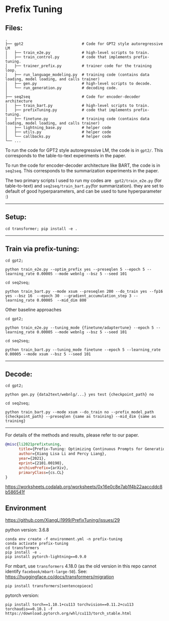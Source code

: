 # Prefix Tuning
## Files:
    .
    ├── gpt2                          # Code for GPT2 style autoregressive LM
    │   ├── train_e2e.py              # high-level scripts to train.
    │   ├── train_control.py          # code that implements prefix-tuning.
    │   ├── trainer_prefix.py         # trainer code for the training loop. 
    │   ├── run_language_modeling.py  # training code (contains data loading, model loading, and calls trainer)
    │   ├── gen.py                    # high-level scripts to decode. 
    │   └── run_generation.py         # decoding code. 
    │
    ├── seq2seq                       # Code for encoder-decoder architecture
    │   ├── train_bart.py             # high-level scripts to train.
    │   ├── prefixTuning.py           # code that implements prefix-tuning.
    │   ├── finetune.py               # training code (contains data loading, model loading, and calls trainer)   
    │   ├── lightning_base.py         # helper code
    │   ├── utils.py                  # helper code
    │   └── callbacks.py              # helper code
    └── ...


To run the code for GPT2 style autoregressive LM, the code is in ``gpt2/``. This corresponds to the table-to-text experiments in the paper. 

To run the code for encoder-decoder architecture like BART,  the code is in ``seq2seq``. This corresponds to the summarization experiments in the paper. 

The two primary scripts I used to run my codes are `` gpt2/train_e2e.py`` (for table-to-text) and ``seq2seq/train_bart.py``(for summarization).
they are set to default of good hyperparameters, and can be used to tune hyperparameter :) 

-----------------------------------------------------
## Setup:

``cd transformer; pip install -e .``

-----------------------------------------------------
## Train via prefix-tuning:

```shell
cd gpt2;

python train_e2e.py --optim_prefix yes --preseqlen 5 --epoch 5 --learning_rate 0.00005 --mode webnlg --bsz 5 --seed 101
```


```shell
cd seq2seq; 

python train_bart.py --mode xsum --preseqlen 200 --do_train yes --fp16 yes --bsz 16  --epoch 30  --gradient_accumulation_step 3 --learning_rate 0.00005  --mid_dim 800
```


Other baseline approaches 

```
cd gpt2;

python train_e2e.py --tuning_mode {finetune/adaptertune} --epoch 5 --learning_rate 0.00005 --mode webnlg --bsz 5 --seed 101
```

```
cd seq2seq;

python train_bart.py --tuning_mode finetune --epoch 5 --learning_rate 0.00005 --mode xsum --bsz 5 --seed 101
```
-----------------------------------------------------

## Decode:

```shell
cd gpt2;

python gen.py {data2text/webnlg/...} yes test {checkpoint_path} no
```


```shell
cd seq2seq; 

python train_bart.py --mode xsum --do_train no --prefix_model_path {checkpoint_path} --preseqlen {same as training} --mid_dim {same as training}
```

-----------------------------------------------------

For details of the methods and results, please refer to our paper. 

```bibtex
@misc{li2021prefixtuning,
      title={Prefix-Tuning: Optimizing Continuous Prompts for Generation}, 
      author={Xiang Lisa Li and Percy Liang},
      year={2021},
      eprint={2101.00190},
      archivePrefix={arXiv},
      primaryClass={cs.CL}
}
```

https://worksheets.codalab.org/worksheets/0x16e0c8e7ab1f4b22aaccddc8b586541f

## Environment

https://github.com/XiangLi1999/PrefixTuning/issues/29

python version: 3.6.8

```shell
conda env create -f environment.yml -n prefix-tuning
conda activate prefix-tuning
cd transformers
pip install -e .
pip install pytorch-lightning==0.9.0
```

For mbart, use `transformers` 4.18.0 (as the old version in this repo cannot identify `facebook/mbart-large-50`).
See: https://huggingface.co/docs/transformers/migration
```
pip install transformers[sentencepiece]
```

pytorch version:
```
pip install torch==1.10.1+cu113 torchvision==0.11.2+cu113 torchaudio==0.10.1 -f https://download.pytorch.org/whl/cu113/torch_stable.html
```
